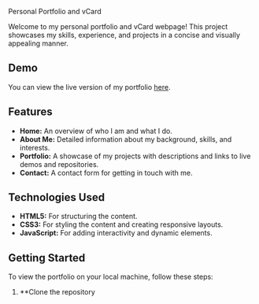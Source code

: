 Personal Portfolio and vCard

Welcome to my personal portfolio and vCard webpage! This project showcases my skills, experience, and projects in a concise and visually appealing manner.

## Demo

You can view the live version of my portfolio [here](https://anshu31s.github.io/personal-portfolio/).

## Features

- **Home:** An overview of who I am and what I do.
- **About Me:** Detailed information about my background, skills, and interests.
- **Portfolio:** A showcase of my projects with descriptions and links to live demos and repositories.
- **Contact:** A contact form for getting in touch with me.

## Technologies Used

- **HTML5:** For structuring the content.
- **CSS3:** For styling the content and creating responsive layouts.
- **JavaScript:** For adding interactivity and dynamic elements.

## Getting Started

To view the portfolio on your local machine, follow these steps:

1. **Clone the repository
